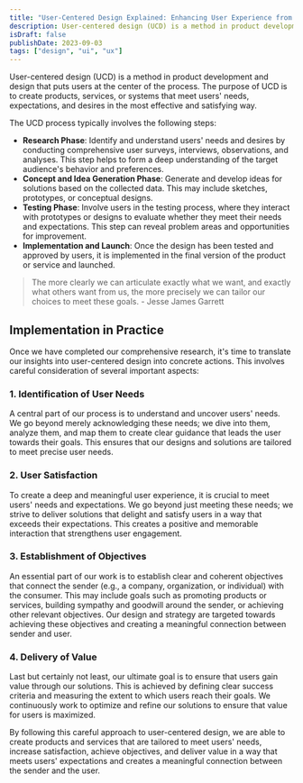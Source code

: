 ```yaml
---
title: "User-Centered Design Explained: Enhancing User Experience from Start to Finish"
description: User-centered design (UCD) is a method in product development and design that puts users at the center of the process.
isDraft: false
publishDate: 2023-09-03
tags: ["design", "ui", "ux"]
---
```


User-centered design (UCD) is a method in product development and design that puts users at the center of the process. The purpose of UCD is to create products, services, or systems that meet users' needs, expectations, and desires in the most effective and satisfying way.

<!-- <img src="/images/blog/user-centered-design.png" alt="User Centered design" /> -->

The UCD process typically involves the following steps:

- **Research Phase**: Identify and understand users' needs and desires by conducting comprehensive user surveys, interviews, observations, and analyses. This step helps to form a deep understanding of the target audience's behavior and preferences.
- **Concept and Idea Generation Phase**: Generate and develop ideas for solutions based on the collected data. This may include sketches, prototypes, or conceptual designs.
- **Testing Phase**: Involve users in the testing process, where they interact with prototypes or designs to evaluate whether they meet their needs and expectations. This step can reveal problem areas and opportunities for improvement.
- **Implementation and Launch**: Once the design has been tested and approved by users, it is implemented in the final version of the product or service and launched.

> The more clearly we can articulate exactly what we want, and exactly what others want from us, the more precisely we can tailor our choices to meet these goals. - Jesse James Garrett

## Implementation in Practice

Once we have completed our comprehensive research, it's time to translate our insights into user-centered design into concrete actions. This involves careful consideration of several important aspects:

### 1. Identification of User Needs

A central part of our process is to understand and uncover users' needs. We go beyond merely acknowledging these needs; we dive into them, analyze them, and map them to create clear guidance that leads the user towards their goals. This ensures that our designs and solutions are tailored to meet precise user needs.

### 2. User Satisfaction

To create a deep and meaningful user experience, it is crucial to meet users' needs and expectations. We go beyond just meeting these needs; we strive to deliver solutions that delight and satisfy users in a way that exceeds their expectations. This creates a positive and memorable interaction that strengthens user engagement.

### 3. Establishment of Objectives

An essential part of our work is to establish clear and coherent objectives that connect the sender (e.g., a company, organization, or individual) with the consumer. This may include goals such as promoting products or services, building sympathy and goodwill around the sender, or achieving other relevant objectives. Our design and strategy are targeted towards achieving these objectives and creating a meaningful connection between sender and user.

### 4. Delivery of Value

Last but certainly not least, our ultimate goal is to ensure that users gain value through our solutions. This is achieved by defining clear success criteria and measuring the extent to which users reach their goals. We continuously work to optimize and refine our solutions to ensure that value for users is maximized.

By following this careful approach to user-centered design, we are able to create products and services that are tailored to meet users' needs, increase satisfaction, achieve objectives, and deliver value in a way that meets users' expectations and creates a meaningful connection between the sender and the user.

